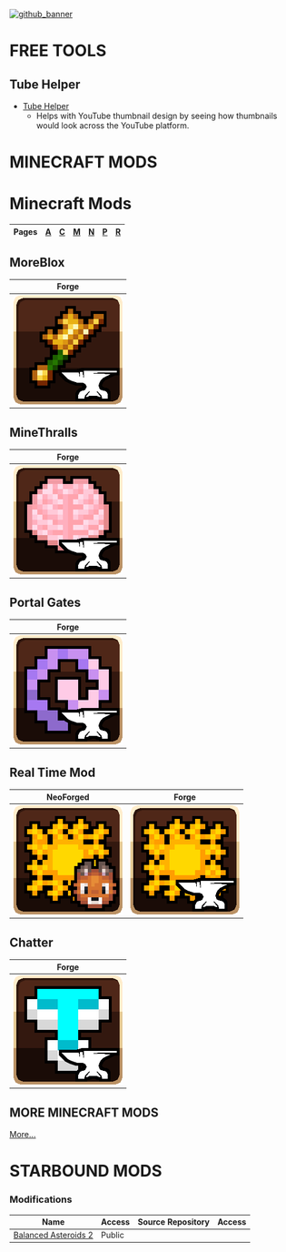 [![github_banner](https://user-images.githubusercontent.com/47284617/196821530-75c52804-ca3c-4509-ae51-099b5aa9d1da.png)](https://github.com/northwesttrees-gaming)
# FREE TOOLS
## Tube Helper
- [Tube Helper](https://github.com/northwesttrees-gaming/Tube-Helper)
  - Helps with YouTube thumbnail design by seeing how thumbnails would look across the YouTube platform.

# MINECRAFT MODS
# Minecraft Mods
| Pages | [A](https://github.com/northwesttrees-gaming/.github/tree/main/pages/a) | [C](https://github.com/northwesttrees-gaming/.github/tree/main/pages/c) | [M](https://github.com/northwesttrees-gaming/.github/tree/main/pages/m) | [N](https://github.com/northwesttrees-gaming/.github/tree/main/pages/n) | [P](https://github.com/northwesttrees-gaming/.github/tree/main/pages/p) | [R](https://github.com/northwesttrees-gaming/.github/tree/main/pages/r) |
| --- | --- | --- | --- | --- | --- | --- |

## MoreBlox
| Forge |
| --- |
| [![moreblox_logo](https://github.com/northwesttrees-gaming/.github/blob/main/mods/logos/moreblox_minecraft_forge_logo_github.png)](https://github.com/northwesttrees-gaming/MoreBlox) |

## MineThralls
| Forge |
| --- |
| [![minethralls_logo](https://github.com/northwesttrees-gaming/.github/blob/main/mods/logos/minethralls_minecraft_forge_logo_github.png)](https://github.com/northwesttrees-gaming/MineThralls) | 

## Portal Gates
| Forge |
| --- |
[![portalgates_logo](https://github.com/northwesttrees-gaming/.github/blob/main/mods/logos/portalgates_minecraft_forge_logo_github.png)](https://github.com/northwesttrees-gaming/PortalGates) |

## Real Time Mod
| NeoForged | Forge |
| --- | --- |
| [![realtimemod_logo](https://github.com/northwesttrees-gaming/.github/blob/main/mods/logos/realtimemod_neoforged_logo_github.png)](https://github.com/northwesttrees-gaming/RealTimeMod-Reborn) | [![realtimemod_logo](https://github.com/northwesttrees-gaming/.github/blob/main/mods/logos/realtimemod_minecraft_forge_logo_github.png)](https://github.com/northwesttrees-gaming/Real-Time-Mod) |

## Chatter
| Forge |
| --- |
| [![chatter_logo](https://github.com/northwesttrees-gaming/.github/blob/main/mods/logos/chatter_minecraft_forge_logo_github.png)](https://github.com/northwesttrees-gaming/Chatter) |

## MORE MINECRAFT MODS
[More...](https://github.com/northwesttrees-gaming/.github/blob/main/minecraft-mods.md)

# STARBOUND MODS
### Modifications
| Name | Access | Source Repository | Access |
| --- | --- | --- | --- |
| [Balanced Asteroids 2](https://github.com/northwesttrees-gaming/Balanced-Asteroids-2) | Public | | |


